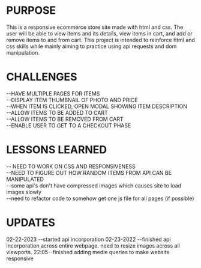 <!-- PURPOSE -->
<h1>PURPOSE</h1>
This is a responsive ecommerce store site made with html and css. The user will be able to view items and its details, view items in cart, and add or remove items to and from cart. This project is intended to reinforce html and css skills while mainly aiming to practice using api requests and dom manipulation. 


<!-- CHALLENGES -->
<h1>CHALLENGES</h1>
--HAVE MULTIPLE PAGES FOR ITEMS
<br>
--DISPLAY ITEM THUMBNAIL OF PHOTO AND PRICE
<br>
--WHEN ITEM IS CLICKED, OPEN MODAL SHOWING ITEM DESCRIPTION
<br>
--ALLOW ITEMS TO BE ADDED TO CART
<br>
--ALLOW ITEMS TO BE REMOVED FROM CART
<br>
--ENABLE USER TO GET TO A CHECKOUT PHASE


<!-- LESSONS LEARNED -->
<h1>LESSONS LEARNED</h1>
-- NEED TO WORK ON CSS AND RESPONSIVENESS
<br>
--NEED TO FIGURE OUT HOW RANDOM ITEMS FROM API CAN BE
MANIPULATED
<br>
--some api's don't have compressed images which causes site to load images slowly
<br>
--need to refactor code to somehow get one js file for all pages (if possible)





<!-- UPDATES -->
<h1>UPDATES</h1>
02-22-2023 --started api incorporation
02-23-2022 --finished api incorporation across entire webpage. need to resize images across all viewports.
    22:05--finished adding medie queries to make website responsive